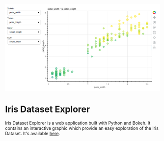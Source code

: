 ![cover](dashboard/static/img/cover.png)
# Iris Dataset Explorer
Iris Dataset Explorer is a web application built with Python and Bokeh. It contains an interactive graphic which provide an easy exploration of the Iris Dataset. It's available [here](http://iris-explorer.herokuapp.com/).
